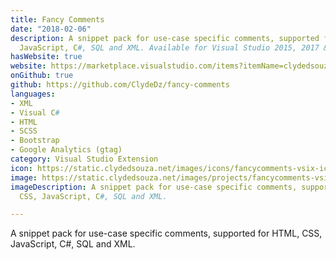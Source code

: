 ```yaml
---
title: Fancy Comments
date: "2018-02-06"
description: A snippet pack for use-case specific comments, supported for HTML, CSS,
  JavaScript, C#, SQL and XML. Available for Visual Studio 2015, 2017 & 2019 (All editions).
hasWebsite: true
website: https://marketplace.visualstudio.com/items?itemName=clydedsouza.FancyComments
onGithub: true
github: https://github.com/ClydeDz/fancy-comments
languages:
- XML
- Visual C#
- HTML
- SCSS
- Bootstrap
- Google Analytics (gtag)
category: Visual Studio Extension
icon: https://static.clydedsouza.net/images/icons/fancycomments-vsix-icon.png
image: https://static.clydedsouza.net/images/projects/fancycomments-vsix-siteteaser.png
imageDescription: A snippet pack for use-case specific comments, supported for HTML,
  CSS, JavaScript, C#, SQL and XML.

---
```


A snippet pack for use-case specific comments, supported for HTML, CSS, JavaScript, C#, SQL and XML.